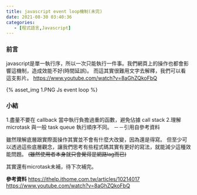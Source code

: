 ```yaml
---
title: javascript event loop機制(未完)
date: 2021-08-30 03:40:36
categories:
   - [程式語言,Javascript]
---
```


### 前言
javascript是單一執行序，所以一次只能執行一件事。我們網頁上的操作也都會影響這機制，造成效能不好(時間延誤)。
而這其實很難用文字去解釋，我們可以看這支影片。
https://www.youtube.com/watch?v=8aGhZQkoFbQ

{% asset_img 1.PNG Js event loop %}

### 小結

1.盡量不要在 callback 當中執行負擔過重的函數，避免佔據 call stack
2.理解 microtask 與一般 task queue 執行順序不同。
－－引用自參考資料

雖然理解底層跟實際面操作其實並不會有什麼大改變，因為還是得寫。
但至少可以透過這些底層觀念，讓我們思考有些程式碼其實有更好的寫法，就能減少這種效能問題。
~~(雖然使用者本身就只會覺得是網路lag而已)~~

其實還有microtask未補，待下次補完。

**參考資料**
https://ithelp.ithome.com.tw/articles/10214017
https://www.youtube.com/watch?v=8aGhZQkoFbQ

